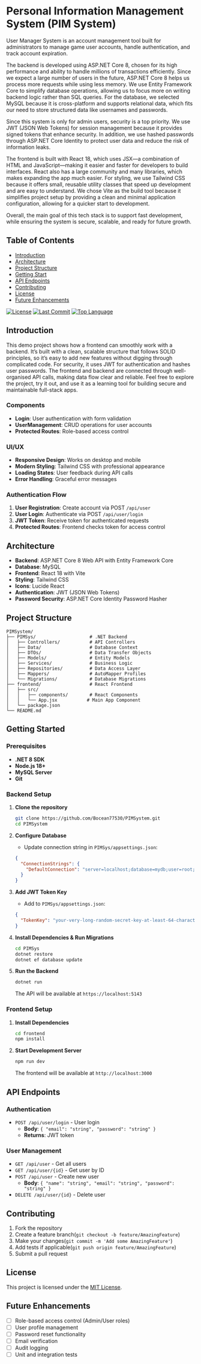 # Personal Information Management System (PIM System)

User Manager System is an account management tool built for administrators to manage game user accounts, handle authentication, and track account expiration.

The backend is developed using ASP.NET Core 8, chosen for its high performance and ability to handle millions of transactions efficiently. Since we expect a large number of users in the future, ASP.NET Core 8 helps us process more requests while using less memory. We use Entity Framework Core to simplify database operations, allowing us to focus more on writing backend logic rather than SQL queries. For the database, we selected MySQL because it is cross-platform and supports relational data, which fits our need to store structured data like usernames and passwords.

Since this system is only for admin users, security is a top priority. We use JWT (JSON Web Tokens) for session management because it provides signed tokens that enhance security. In addition, we use hashed passwords through ASP.NET Core Identity to protect user data and reduce the risk of information leaks.

The frontend is built with React 18, which uses JSX—a combination of HTML and JavaScript—making it easier and faster for developers to build interfaces. React also has a large community and many libraries, which makes expanding the app much easier. For styling, we use Tailwind CSS because it offers small, reusable utility classes that speed up development and are easy to understand. We chose Vite as the build tool because it simplifies project setup by providing a clean and minimal application configuration, allowing for a quicker start to development.

Overall, the main goal of this tech stack is to support fast development, while ensuring the system is secure, scalable, and ready for future growth.

## Table of Contents
- [Introduction](#introduction)
- [Architecture](#architecture)
- [Project Structure](#project-structure)
- [Getting Start](#getting-started)
- [API Endpoints](#api-endpoints)
- [Contributing](#contributing)
- [License](#license)
- [Future Enhancements](#future-enhancements)


[![License](https://img.shields.io/badge/License-MIT-green.svg)](LICENSE)
[![Last Commit](https://img.shields.io/github/last-commit/Bocean77530/PIMSystem)](https://github.com/Bocean77530/PIMSystem/commits/main)
[![Top Language](https://img.shields.io/github/languages/top/Bocean77530/PIMSystem)](https://github.com/Bocean77530/PIMSystem/search?l=csharp)
## Introduction

This demo project shows how a frontend can smoothly work with a backend. It’s built with a clean, scalable structure that follows SOLID principles, so it’s easy to add new features without digging through complicated code. For security, it uses JWT for authentication and hashes user passwords. The frontend and backend are connected through well-organised API calls, making data flow clear and reliable. Feel free to explore the project, try it out, and use it as a learning tool for building secure and maintainable full-stack apps.

### Components
- **Login**: User authentication with form validation
- **UserManagement**: CRUD operations for user accounts
- **Protected Routes**: Role-based access control

### UI/UX
- **Responsive Design**: Works on desktop and mobile
- **Modern Styling**: Tailwind CSS with professional appearance
- **Loading States**: User feedback during API calls
- **Error Handling**: Graceful error messages

### Authentication Flow

1. **User Registration**: Create account via POST `/api/user`
2. **User Login**: Authenticate via POST `/api/user/login`
3. **JWT Token**: Receive token for authenticated requests
4. **Protected Routes**: Frontend checks token for access control

## Architecture

- **Backend**: ASP.NET Core 8 Web API with Entity Framework Core
- **Database**: MySQL
- **Frontend**: React 18 with Vite
- **Styling**: Tailwind CSS
- **Icons**: Lucide React
- **Authentication**: JWT (JSON Web Tokens)
- **Password Security**: ASP.NET Core Identity Password Hasher

## Project Structure

```
PIMSystem/
├── PIMSys/                    # .NET Backend
│   ├── Controllers/           # API Controllers
│   ├── Data/                  # Database Context
│   ├── DTOs/                  # Data Transfer Objects
│   ├── Models/                # Entity Models
│   ├── Services/              # Business Logic
│   ├── Repositories/          # Data Access Layer
│   ├── Mappers/               # AutoMapper Profiles
│   └── Migrations/            # Database Migrations
├── frontend/                  # React Frontend
│   ├── src/
│   │   ├── components/        # React Components
│   │   └── App.jsx           # Main App Component
│   └── package.json
└── README.md
```

## Getting Started

### Prerequisites

- **.NET 8 SDK**
- **Node.js 18+**
- **MySQL Server**
- **Git**

### Backend Setup

1. **Clone the repository**
   ```bash
   git clone https://github.com/Bocean77530/PIMSystem.git
   cd PIMSystem
   ```

2. **Configure Database**
   - Update connection string in `PIMSys/appsettings.json`:
   ```json
   {
     "ConnectionStrings": {
       "DefaultConnection": "server=localhost;database=mydb;user=root;password=your_password;"
     }
   }
   ```

3. **Add JWT Token Key**
   - Add to `PIMSys/appsettings.json`:
   ```json
   {
     "TokenKey": "your-very-long-random-secret-key-at-least-64-characters-long-1234567890abcdef1234567890abcdef"
   }
   ```

4. **Install Dependencies & Run Migrations**
   ```bash
   cd PIMSys
   dotnet restore
   dotnet ef database update
   ```

5. **Run the Backend**
   ```bash
   dotnet run
   ```
   The API will be available at `https://localhost:5143`

### Frontend Setup

1. **Install Dependencies**
   ```bash
   cd frontend
   npm install
   ```

2. **Start Development Server**
   ```bash
   npm run dev
   ```
   The frontend will be available at `http://localhost:3000`

## API Endpoints

### Authentication
- `POST /api/user/login` - User login
  - **Body**: `{ "email": "string", "password": "string" }`
  - **Returns**: JWT token

### User Management
- `GET /api/user` - Get all users
- `GET /api/user/{id}` - Get user by ID
- `POST /api/user` - Create new user
  - **Body**: `{ "name": "string", "email": "string", "password": "string" }`
- `DELETE /api/user/{id}` - Delete user

## Contributing

1. Fork the repository
2. Create a feature branch(`git checkout -b feature/AmazingFeature`)
3. Make your changes(`git commit -m 'Add some AmazingFeature'`)
4. Add tests if applicable(`git push origin feature/AmazingFeature`)
5. Submit a pull request

## License

This project is licensed under the [MIT License](LICENSE).

## Future Enhancements

- [ ] Role-based access control (Admin/User roles)
- [ ] User profile management
- [ ] Password reset functionality
- [ ] Email verification
- [ ] Audit logging
- [ ] Unit and integration tests
